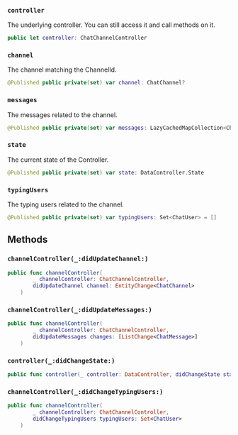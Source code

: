 
### `controller`

The underlying controller. You can still access it and call methods on it.

``` swift
public let controller: ChatChannelController
```

### `channel`

The channel matching the ChannelId.

``` swift
@Published public private(set) var channel: ChatChannel?
```

### `messages`

The messages related to the channel.

``` swift
@Published public private(set) var messages: LazyCachedMapCollection<ChatMessage> = []
```

### `state`

The current state of the Controller.

``` swift
@Published public private(set) var state: DataController.State
```

### `typingUsers`

The typing users related to the channel.

``` swift
@Published public private(set) var typingUsers: Set<ChatUser> = []
```

## Methods

### `channelController(_:didUpdateChannel:)`

``` swift
public func channelController(
        _ channelController: ChatChannelController,
        didUpdateChannel channel: EntityChange<ChatChannel>
    ) 
```

### `channelController(_:didUpdateMessages:)`

``` swift
public func channelController(
        _ channelController: ChatChannelController,
        didUpdateMessages changes: [ListChange<ChatMessage>]
    ) 
```

### `controller(_:didChangeState:)`

``` swift
public func controller(_ controller: DataController, didChangeState state: DataController.State) 
```

### `channelController(_:didChangeTypingUsers:)`

``` swift
public func channelController(
        _ channelController: ChatChannelController,
        didChangeTypingUsers typingUsers: Set<ChatUser>
    ) 
